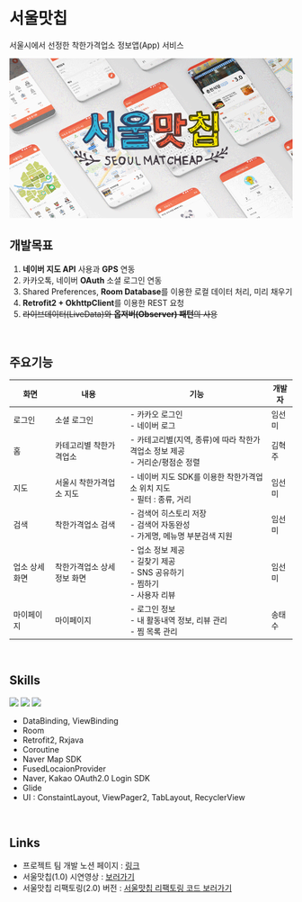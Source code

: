 # 서울맛칩
서울시에서 선정한 착한가격업소 정보앱(App) 서비스

<img src="./img/img.gif">

</br>

## 개발목표
1. **네이버 지도 API** 사용과 **GPS** 연동
2. 카카오톡, 네이버 **OAuth** 소셜 로그인 연동
3. Shared Preferences, **Room Database**를 이용한 로컬 데이터 처리, 미리 채우기
4. **Retrofit2 + OkhttpClient**를 이용한 REST 요청
5. ~~라이브데이터(LiveData)와 **옵저버(Observer) 패턴**의 사용~~

</br>

## 주요기능
화면|내용|기능|개발자
------|---|---|---
로그인|소셜 로그인|- 카카오 로그인</br>- 네이버 로그|임선미
홈|카테고리별 착한가격업소|- 카테고리별(지역, 종류)에 따라 착한가격업소 정보 제공</br>- 거리순/평점순 정렬|김혁주
지도|서울시 착한가격업소 지도|- 네이버 지도 SDK를 이용한 착한가격업소 위치 지도</br>- 필터 : 종류, 거리|임선미
검색|착한가격업소 검색|- 검색어 히스토리 저장<br>- 검색어 자동완성</br>- 가게명, 메뉴명 부분검색 지원 |임선미
업소 상세화면|착한가격업소 상세 정보 화면|- 업소 정보 제공</br>- 길찾기 제공</br>- SNS 공유하기</br>- 찜하기</br>- 사용자 리뷰|임선미
마이페이지|마이페이지|- 로그인 정보</br>- 내 활동내역 정보, 리뷰 관리</br>- 찜 목록 관리</br>|송태수
</br>

## Skills
<img src="https://img.shields.io/badge/Android-34A853?style=flat&logo=android&logoColor=white"/> <img src="https://img.shields.io/badge/Kotlin-7F52FF?style=flat&logo=Kotlin&logoColor=white"/> <img src="https://img.shields.io/badge/RESTful API-000000?style=flat&logo=&logoColor=000000"/> 
+ DataBinding, ViewBinding
+ Room
+ Retrofit2, Rxjava
+ Coroutine
+ Naver Map SDK
+ FusedLocaionProvider
+ Naver, Kakao OAuth2.0 Login SDK
+ Glide
+ UI : ConstaintLayout, ViewPager2, TabLayout, RecyclerView

</br>

## Links
+ 프로젝트 팀 개발 노션 페이지 : [링크](https://reflective-goose-443.notion.site/fb5211c06c454920b16db11a16ce7707?pvs=4)</br>
+ 서울맛칩(1.0) 시연영상 : [보러가기](https://drive.google.com/file/d/1hn-nxNK-qp2pk6rj4MP51ntXwZqwFqvV/view)</br>
+ 서울맛칩 리팩토링(2.0) 버전 : [서울맛칩 리팩토링 코드 보러가기](https://github.com/SANDY-9/Project_SeoulMatcheap2.0)</br>
</br>
